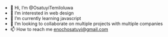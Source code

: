 - 👋 Hi, I’m @OsatuyiTemiloluwa
- 👀 I’m interested in web design
- 🌱 I’m currently learning javascript
- 💞️ I’m looking to collaborate on multiple projects with multiple companies
- 📫 How to reach me enochosatuyi@gmail.com

<!---
OsatuyiTemiloluwa/OsatuyiTemiloluwa is a ✨ special ✨ repository because its `README.md` (this file) appears on your GitHub profile.
You can click the Preview link to take a look at your changes.
--->
